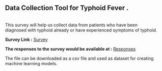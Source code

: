 ## Data Collection Tool for Typhoid Fever .

<br>
This survey will help us collect data from patients who have been diagnosed with typhoid already or have experienced symptoms of typhoid.


**Survey Link :**  [Survey](https://vaishnavi-markunde.github.io/DataCollection/)


**The responses to the survey would be available at :** [Responses](https://docs.google.com/spreadsheets/d/1WghooUZnh1S6-_RqL6EvUoLLKJuLRA_q2jEY1_yPLac/edit#gid=0)

The file can be downloaded as a csv file and used as dataset for creating machine learning models.
